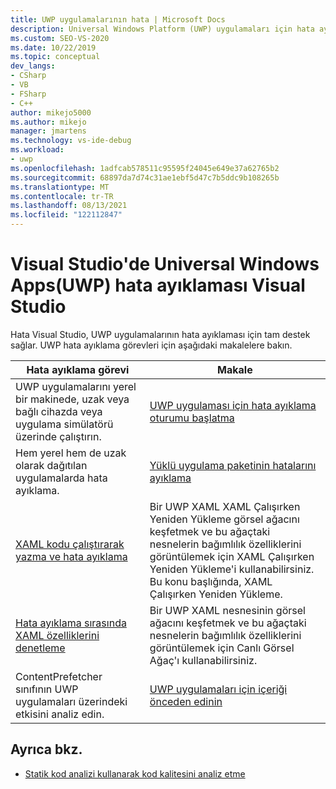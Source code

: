 ```yaml
---
title: UWP uygulamalarının hata | Microsoft Docs
description: Universal Windows Platform (UWP) uygulamaları için hata ayıklama görevleriyle ilgili makaleleri hata Visual Studio bulabilirsiniz.
ms.custom: SEO-VS-2020
ms.date: 10/22/2019
ms.topic: conceptual
dev_langs:
- CSharp
- VB
- FSharp
- C++
author: mikejo5000
ms.author: mikejo
manager: jmartens
ms.technology: vs-ide-debug
ms.workload:
- uwp
ms.openlocfilehash: 1adfcab578511c95595f24045e649e37a62765b2
ms.sourcegitcommit: 68897da7d74c31ae1ebf5d47c7b5ddc9b108265b
ms.translationtype: MT
ms.contentlocale: tr-TR
ms.lasthandoff: 08/13/2021
ms.locfileid: "122112847"
---
```

# <a name="debug-universal-windows-apps-uwp-in-visual-studio"></a>Visual Studio'de Universal Windows Apps(UWP) hata ayıklaması Visual Studio

Hata Visual Studio, UWP uygulamalarının hata ayıklaması için tam destek sağlar. UWP hata ayıklama görevleri için aşağıdaki makalelere bakın.

|Hata ayıklama görevi|Makale|
|-|-|
|UWP uygulamalarını yerel bir makinede, uzak veya bağlı cihazda veya uygulama simülatörü üzerinde çalıştırın.|[UWP uygulaması için hata ayıklama oturumu başlatma](../debugger/start-a-debugging-session-for-a-store-app-in-visual-studio-vb-csharp-cpp-and-xaml.md)|
|Hem yerel hem de uzak olarak dağıtılan uygulamalarda hata ayıklama.|[Yüklü uygulama paketinin hatalarını ayıklama](../debugger/debug-installed-app-package.md)|
| [XAML kodu çalıştırarak yazma ve hata ayıklama](../xaml-tools/xaml-hot-reload.md) | Bir UWP XAML XAML Çalışırken Yeniden Yükleme görsel ağacını keşfetmek ve bu ağaçtaki nesnelerin bağımlılık özelliklerini görüntülemek için XAML Çalışırken Yeniden Yükleme'i kullanabilirsiniz. Bu konu başlığında, XAML Çalışırken Yeniden Yükleme. |
| [Hata ayıklama sırasında XAML özelliklerini denetleme](../xaml-tools/xaml-hot-reload.md) | Bir UWP XAML nesnesinin görsel ağacını keşfetmek ve bu ağaçtaki nesnelerin bağımlılık özelliklerini görüntülemek için Canlı Görsel Ağaç'ı kullanabilirsiniz. |
|ContentPrefetcher sınıfının UWP uygulamaları üzerindeki etkisini analiz edin.|[UWP uygulamaları için içeriği önceden edinin](../debugger/prefetch-content-for-windows-store-apps.md)|

## <a name="see-also"></a>Ayrıca bkz.
- [Statik kod analizi kullanarak kod kalitesini analiz etme](../code-quality/code-analysis-for-managed-code-overview.md)

